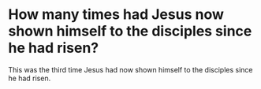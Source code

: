 # How many times had Jesus now shown himself to the disciples since he had risen?

This was the third time Jesus had now shown himself to the disciples since he had risen.
